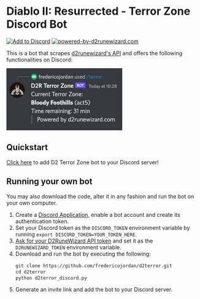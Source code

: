 # Diablo II: Resurrected - Terror Zone Discord Bot

[![Add to Discord](https://img.shields.io/static/v1?label=&message=Add%20to%20Discord&color=7289da&logo=discord&labelColor=424549)](https://discord.com/api/oauth2/authorize?client_id=1035556810951753889&permissions=0&scope=bot) [![powered-by-d2runewizard.com](https://img.shields.io/badge/powered%20by-d2runewizard.com-23201d)](https://d2runewizard.com/)

This is a bot that scrapes [d2runewizard's API](https://d2runewizard.com/integration) and offers the following functionalities on Discord:

![!terror command](example.png)

## Quickstart

[Click here](https://discord.com/api/oauth2/authorize?client_id=1035556810951753889&permissions=0&scope=bot) to add D2 Terror Zone bot to your Discord server!

## Running your own bot

You may also download the code, alter it in any fashion and run the bot on your own computer.

1. Create a [Discord Application](https://discord.com/developers/applications), enable a bot account and create its authentication token.
2. Set your Discord token as the `DISCORD_TOKEN` environment variable by running `export DISCORD_TOKEN=YOUR_TOKEN_HERE`.
3. [Ask for your D2RuneWizard API token](https://d2runewizard.com/integration) and set it as the `D2RUNEWIZARD_TOKEN` environment variable.
4. Download and run the bot by executing the following:
   ```shell
   git clone https://github.com/fredericojordan/d2terror.git
   cd d2terror
   python d2terror_discord.py
   ```
5. Generate an invite link and add the bot to your Discord server.
